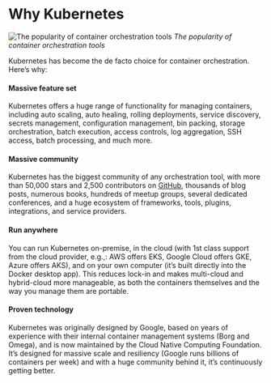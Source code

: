 # Why Kubernetes

![The popularity of container orchestration tools](/img/guides/build-it-yourself/kubernetes-cluster/docker-orchestration-google-trends.png)
_The popularity of container orchestration tools_

Kubernetes has become the de facto choice for container orchestration. Here’s why:

<div className="dlist">

#### Massive feature set

Kubernetes offers a huge range of functionality for managing containers, including auto scaling, auto healing,
rolling deployments, service discovery, secrets management, configuration management, bin packing, storage
orchestration, batch execution, access controls, log aggregation, SSH access, batch processing, and much more.

#### Massive community

Kubernetes has the biggest community of any orchestration tool, with more than 50,000 stars and 2,500 contributors on
[GitHub](https://github.com/kubernetes/kubernetes), thousands of blog posts, numerous books, hundreds of meetup groups,
several dedicated conferences, and a huge ecosystem of frameworks, tools, plugins, integrations, and service
providers.

#### Run anywhere

You can run Kubernetes on-premise, in the cloud (with 1st class support from the cloud provider, e.g.,: AWS offers
EKS, Google Cloud offers GKE, Azure offers AKS), and on your own computer (it’s built directly into the Docker
desktop app). This reduces lock-in and makes multi-cloud and hybrid-cloud more manageable, as both the containers
themselves and the way you manage them are portable.

#### Proven technology

Kubernetes was originally designed by Google, based on years of experience with their internal container management
systems (Borg and Omega), and is now maintained by the Cloud Native Computing Foundation. It’s designed for massive
scale and resiliency (Google runs billions of containers per week) and with a huge community behind it, it’s
continuously getting better.

</div>
